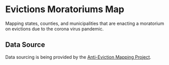 # Evictions Moratoriums Map

Mapping states, counties, and municipalities that are enacting a moratorium on evictions due to the corona virus pandemic.

## Data Source

Data sourcing is being provided by the [Anti-Eviction Mapping Project](https://www.antievictionmap.com/).
